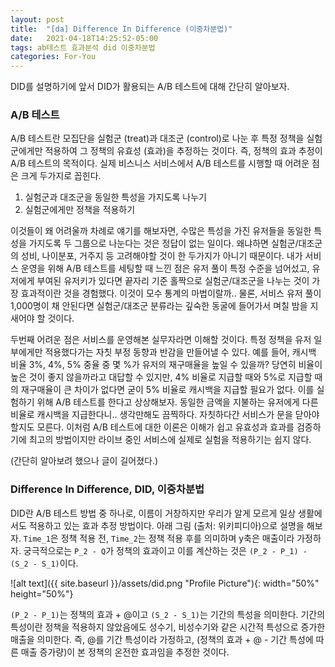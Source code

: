 ```yaml
---
layout: post
title:  "[da] Difference In Difference (이중차분법)"
date:   2021-04-18T14:25:52-05:00
tags: ab테스트 효과분석 did 이중차분법
categories: For-You
---
```

DID를 설명하기에 앞서 DID가 활용되는 A/B 테스트에 대해 간단히 알아보자. 

### A/B 테스트
 
A/B 테스트란 모집단을 실험군 (treat)과 대조군 (control)로 나눈 후 특정 정책을 실험군에게만 적용하여 그 정책의 유효성 (효과)을 추정하는 것이다. 즉, 정책의 효과 추정이 A/B 테스트의 목적이다.
실제 비스니스 서비스에서 A/B 테스트를 시행할 때 어려운 점은 크게 두가지로 꼽힌다. 
1. 실험군과 대조군을 동일한 특성을 가지도록 나누기
2. 실험군에게만 정책을 적용하기   

이것들이 왜 어려울까 차례로 얘기를 해보자면, 수많은 특성을 가진 유저들을 동일한 특성을 가지도록 두 그룹으로 나눈다는 것은 정답이 없는 일이다. 왜냐하면 실험군/대조군의 성비, 나이분포, 거주지 등 고려해야할 것이 한 두가지가 아니기 때문이다. 내가 서비스 운영을 위해 A/B 테스트를 세팅할 때 느낀 점은 유저 풀이 특정 수준을 넘어섰고, 유저에게 부여된 유저키가 있다면 끝자리 기준 홀짝으로 실험군/대조군을 나누는 것이 가장 효과적이란 것을 경험했다. 이것이 모수 통계의 마법이랄까.. 물론, 서비스 유저 풀이 1,000명이 채 안된다면 실험군/대조군 분류라는 깊숙한 동굴에 들어가서 며칠 밤을 지새어야 할 것이다.

두번째 어려운 점은 서비스를 운영해본 실무자라면 이해할 것이다. 특정 정책을 유저 일부에게만 적용했다가는 자칫 부정 동향과 반감을 만들어낼 수 있다. 예를 들어, 캐시백 비율 3%, 4%, 5% 중율 중 몇 %가 유저의 재구매율을 높일 수 있을까? 당연히 비율이 높은 것이 좋지 않을까라고 대답할 수 있지만, 4% 비율로 지급할 때와 5%로 지급할 때의 재구매율이 큰 차이가 없다면 굳이 5% 비율로 캐시백을 지급할 필요가 없다. 이를 실험하기 위해 A/B 테스트를 한다고 상상해보자. 동일한 금액을 지불하는 유저에게 다른 비율로 캐시백을 지급한다니.. 생각만해도 끔찍하다. 자칫하다간 서비스가 문을 닫아야 할지도 모른다. 이처럼 A/B 테스트에 대한 이론은 이해가 쉽고 유효성과 효과를 검증하기에 최고의 방법이지만 라이브 중인 서비스에 실제로 실험을 적용하기는 쉽지 않다.

(간단히 알아보려 했으나 글이 길어졌다.)

### Difference In Difference, DID, 이중차분법

DID란 A/B 테스트 방법 중 하나로, 이름이 거창하지만 우리가 알게 모르게 일상 생활에서도 적용하고 있는 효과 추정 방법이다.
아래 그림 (출처: 위키피디아)으로 설명을 해보자. `Time_1`은 정책 적용 전, `Time_2`는 정책 적용 후를 의미하며 y축은 매출이라 가정하자.
궁극적으로는 `P_2 - Q`가 정책의 효과이고 이를 계산하는 것은 `(P_2 - P_1) - (S_2 - S_1)`이다. 


![alt text]({{ site.baseurl }}/assets/did.png "Profile Picture"){: width="50%" height="50%"}

`(P_2 - P_1)`는 정책의 효과 + @이고 `(S_2 - S_1)`는 기간의 특성을 의미한다. 기간의 특성이란 정책을 적용하지 않았음에도 성수기, 비성수기와 같은 시간적 특성으로 증가한 매출을 의미한다.
즉, @를 기간 특성이라 가정하고, (정책의 효과 + @ - 기간 특성에 따른 매출 증가량)이 본 정책의 온전한 효과임을 추정한 것이다.
